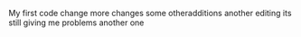 My first code change
more changes
some otheradditions
another editing
its still giving me problems
another one
